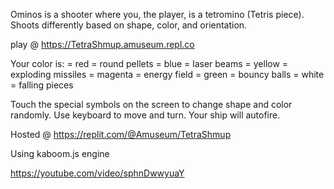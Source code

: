 Ominos is a shooter where you, the player, is a tetromino (Tetris piece). Shoots differently based on shape, color, and orientation. 

play @ https://TetraShmup.amuseum.repl.co

Your color is:
= red = round pellets
= blue = laser beams
= yellow = exploding missiles
= magenta = energy field
= green = bouncy balls
= white = falling pieces

Touch the special symbols on the screen to change shape and color randomly. Use keyboard to move and turn. Your ship will autofire.

Hosted @  https://replit.com/@Amuseum/TetraShmup

Using kaboom.js engine

https://youtube.com/video/sphnDwwyuaY

